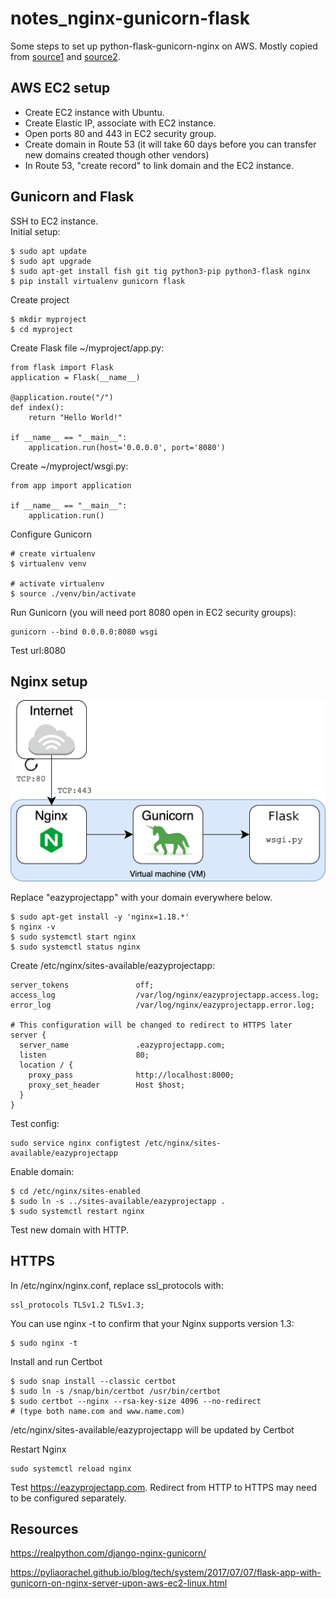 # notes_nginx-gunicorn-flask
Some steps to set up python-flask-gunicorn-nginx on AWS. Mostly copied from [source1](https://realpython.com/django-nginx-gunicorn/) and [source2](https://pyliaorachel.github.io/blog/tech/system/2017/07/07/flask-app-with-gunicorn-on-nginx-server-upon-aws-ec2-linux.html).

## AWS EC2 setup

* Create EC2 instance with Ubuntu.
* Create Elastic IP, associate with EC2 instance.
* Open ports 80 and 443 in EC2 security group.
* Create domain in Route 53 (it will take 60 days before you can transfer new domains created though other vendors)
* In Route 53, "create record" to link domain and the EC2 instance.


## Gunicorn and Flask
SSH to EC2 instance.<br />
Initial setup:
```
$ sudo apt update
$ sudo apt upgrade
$ sudo apt-get install fish git tig python3-pip python3-flask nginx
$ pip install virtualenv gunicorn flask
```
Create project
```
$ mkdir myproject
$ cd myproject
```
Create Flask file ~/myproject/app.py:
```
from flask import Flask
application = Flask(__name__)

@application.route("/")
def index():
    return "Hello World!"

if __name__ == "__main__":
    application.run(host='0.0.0.0', port='8080')
```
Create ~/myproject/wsgi.py:
```
from app import application

if __name__ == "__main__":
    application.run()
``` 

Configure Gunicorn
```
# create virtualenv
$ virtualenv venv

# activate virtualenv
$ source ./venv/bin/activate
```

Run Gunicorn (you will need port 8080 open in EC2 security groups):
```
gunicorn --bind 0.0.0.0:8080 wsgi
```

Test url:8080

## Nginx setup
![alt text](/images/nginx-gunicorn-flask.png)

Replace "eazyprojectapp" with your domain everywhere below.

```
$ sudo apt-get install -y 'nginx=1.18.*'
$ nginx -v 
$ sudo systemctl start nginx
$ sudo systemctl status nginx
```
Create /etc/nginx/sites-available/eazyprojectapp:
```
server_tokens               off;
access_log                  /var/log/nginx/eazyprojectapp.access.log;
error_log                   /var/log/nginx/eazyprojectapp.error.log;

# This configuration will be changed to redirect to HTTPS later
server {
  server_name               .eazyprojectapp.com;
  listen                    80;
  location / {
    proxy_pass              http://localhost:8000;
    proxy_set_header        Host $host;
  }
}
```

Test config:
```
sudo service nginx configtest /etc/nginx/sites-available/eazyprojectapp
```
Enable domain:
```
$ cd /etc/nginx/sites-enabled
$ sudo ln -s ../sites-available/eazyprojectapp .
$ sudo systemctl restart nginx
```

Test new domain with HTTP.

## HTTPS
In /etc/nginx/nginx.conf, replace ssl_protocols with: 
```
ssl_protocols TLSv1.2 TLSv1.3;
```

You can use nginx -t to confirm that your Nginx supports version 1.3:
```
$ sudo nginx -t
```
Install and run Certbot
```
$ sudo snap install --classic certbot
$ sudo ln -s /snap/bin/certbot /usr/bin/certbot
$ sudo certbot --nginx --rsa-key-size 4096 --no-redirect
# (type both name.com and www.name.com)
```
/etc/nginx/sites-available/eazyprojectapp will be updated by Certbot

Restart Nginx
```
sudo systemctl reload nginx
```

Test https://eazyprojectapp.com. Redirect from HTTP to HTTPS may need to be configured separately.



## Resources
https://realpython.com/django-nginx-gunicorn/

https://pyliaorachel.github.io/blog/tech/system/2017/07/07/flask-app-with-gunicorn-on-nginx-server-upon-aws-ec2-linux.html

